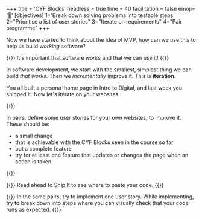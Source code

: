 +++
title = 'CYF Blocks'
headless = true
time = 40
facilitation = false
emoji= '🧩'
[objectives]
1='Break down solving problems into testable steps'
2="Prioritise a list of user stories"
3="Iterate on requirements"
4="Pair programme"
+++

Now we have started to think about the idea of MVP, how can we use this to help us build _working_ software?

{{<note type="tip" title="Tip">}}
It's important that software _works_ and that we can _use_ it!
{{</note>}}

In software development, we start with the smallest, simplest thing we can build _that works_. Then we _incrementally_ improve it. This is **iteration**.

You all built a personal home page in Intro to Digital, and last week you shipped it. Now let's iterate on your websites.

{{<note type="activity" title="Point (10m)">}}

In pairs, define some user stories for your own websites, to improve it. These should be:

- a small change
- that is achievable with the CYF Blocks seen in the course so far
- but a complete feature
- try for at least one feature that updates or changes the page when an action is taken

{{</note>}}

{{<note type="tip" title="Tip: Read ahead">}}
Read ahead to Ship It to see where to paste your code.
{{</note>}}

{{<note type="activity" title="Click! (25m)">}}
In the same pairs, try to implement one user story. While implementing, try to break down into steps where you can visually check that your code runs as expected.
{{</note>}}
